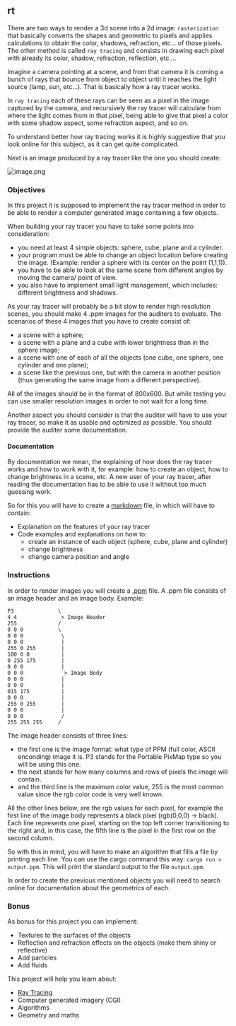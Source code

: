 ## rt

There are two ways to render a 3d scene into a 2d image: `rasterization` that basically converts the shapes and geometric to pixels and applies calculations to obtain the color, shadows, refraction, etc... of those pixels. The other method is called `ray tracing` and consists in drawing each pixel with already its color, shadow, refraction, reflection, etc....

Imagine a camera pointing at a scene, and from that camera it is coming a bunch of rays that bounce from object to object until it reaches the light source (lamp, sun, etc...). That is basically how a ray tracer works.

In `ray tracing` each of these rays can be seen as a pixel in the image captured by the camera, and recursively the ray tracer will calculate from where the light comes from in that pixel, being able to give that pixel a color with some shadow aspect, some refraction aspect, and so on.

To understand better how ray tracing works it is highly suggestive that you look online for this subject, as it can get quite complicated.

Next is an image produced by a ray tracer like the one you should create:

![image.png](raytrace3.avif)

### Objectives

In this project it is supposed to implement the ray tracer method in order to be able to render a computer generated image containing a few objects.

When building your ray tracer you have to take some points into consideration:

- you need at least 4 simple objects: sphere, cube, plane and a cylinder.
- your program must be able to change an object location before creating the image. (Example: render a sphere with its center on the point (1,1,1)).
- you have to be able to look at the same scene from different angles by moving the camera/ point of view.
- you also have to implement small light management, which includes: different brightness and shadows.

As your ray tracer will probably be a bit slow to render high resolution scenes, you should make 4 .ppm images for the auditers to evaluate. The scenarios of these 4 images that you have to create consist of:

- a scene with a sphere;
- a scene with a plane and a cube with lower brightness than in the sphere image;
- a scene with one of each of all the objects (one cube, one sphere, one cylinder and one plane);
- a scene like the previous one, but with the camera in another position (thus generating the same image from a different perspective).

All of the images should be in the format of 800x600. But while testing you can use smaller resolution images in order to not wait for a long time.

Another aspect you should consider is that the auditer will have to use your ray tracer, so make it as usable and optimized as possible. You should provide the auditer some documentation.

#### Documentation

By documentation we mean, the explaining of how does the ray tracer works and how to work with it, for example: how to create an object, how to change brightness in a scene, etc. A new user of your ray tracer, after reading the documentation has to be able to use it without too much guessing work.

So for this you will have to create a [markdown](https://www.markdownguide.org/getting-started/) file, in which will have to contain:

- Explanation on the features of your ray tracer
- Code examples and explanations on how to:
  - create an instance of each object (sphere, cube, plane and cylinder)
  - change brightness
  - change camera position and angle

### Instructions

In order to render images you will create a [.ppm](https://www.cs.swarthmore.edu/~soni/cs35/f13/Labs/extras/01/ppm_info.html) file. A .ppm file consists of an image header and an image body. Example:

```
P3              \
4 4              > Image Header
255             /
0 0 0           \
0 0 0            \
0 0 0            |
255 0 255        |
100 0 0          |
0 255 175        |
0 0 0            |
0 0 0             > Image Body
0 0 0            |
0 0 0            |
015 175          |
0 0 0            |
255 0 255        |
0 0 0            |
0 0 0            /
255 255 255     /
```

The image header consists of three lines:

- the first one is the image format: what type of PPM (full color, ASCII enconding) image it is. P3 stands for the Portable PixMap type so you will be using this one.
- the next stands for how many columns and rows of pixels the image will contain.
- and the third line is the maximum color value, 255 is the most common value since the rgb color code is very well known.

All the other lines below, are the rgb values for each pixel, for example the first line of the image body represents a black pixel (rgb(0,0,0) -> black). Each line represents one pixel, starting on the top left corner transitioning to the right and, in this case, the fifth line is the pixel in the first row on the second column.

So with this in mind, you will have to make an algorithm that fills a file by printing each line. You can use the cargo command this way: `cargo run > output.ppm`. This will print the standard output to the file `output.ppm`.

In order to create the previous mentioned objects you will need to search online for documentation about the geometrics of each.

### Bonus

As bonus for this project you can implement:

- Textures to the surfaces of the objects
- Reflection and refraction effects on the objects (make them shiny or reflective)
- Add particles
- Add fluids

This project will help you learn about:

- [Ray Tracing](<https://en.wikipedia.org/wiki/Ray_tracing_(graphics)>)
- Computer generated imagery (CGI)
- Algorithms
- Geometry and maths
